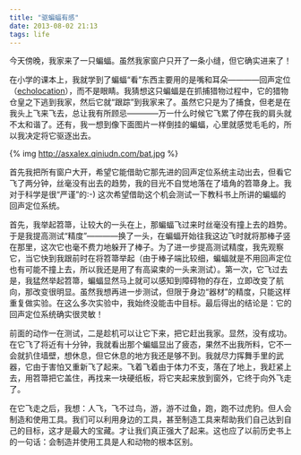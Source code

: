 ```yaml
---
title: "驱蝙蝠有感"
date: 2013-08-02 21:13
tags: life
---
```

今天傍晚，我家来了一只蝙蝠。虽然我家窗户只开了一条小缝，但它确实进来了！

在小学的课本上，我就学到了蝙蝠“看”东西主要用的是嘴和耳朵————回声定位（[echolocation](http://en.wikipedia.org/wiki/Animal_echolocation)），而不是眼睛。我猜想这只蝙蝠是在抓捕猎物过程中，它的猎物仓皇之下逃到我家，然后它就“跟踪”到我家来了。虽然它只是为了捕食，但老是在我头上飞来飞去，总让我有所顾忌————万一什么时候它飞累了停在我的肩头就不太和谐了。还有，我一想到像下面图片一样倒挂的蝙蝠，心里就感觉毛毛的，所以我决定将它驱逐出去。<!--more-->

{% img http://asxalex.qiniudn.com/bat.jpg %}

首先我把所有窗户大开，希望它能借助它那先进的回声定位系统主动出去，但看它飞了两分钟，丝毫没有出去的趋势，我的目光不自觉地落在了墙角的笤箒身上。我对于科学是很“严谨”的:-) 这次希望借助这个机会测试一下教科书上所讲的蝙蝠的回声定位系统。

首先，我举起笤箒，让较大的一头在上，那蝙蝠飞过来时丝毫没有撞上去的趋势。于是我提高测试“精度”————换了一头，在蝙蝠开始往我这边飞时就将那棒子竖在那里，这次它也毫不费力地躲开了棒子。为了进一步提高测试精度，我先观察它，当它快到我跟前时在将笤箒举起（由于棒子端比较细，蝙蝠就是不用回声定位也有可能不撞上去，所以我还是用了有高粱束的一头来测试）。第一次，它飞过去是，我猛然举起笤箒，蝙蝠显然马上就可以感知到障碍物的存在，立即改变了航向，那改变很明显。虽然我想再进一步测试，但限于身边“器材”的精度，只能这样重复做实验。在这么多次实验中，我始终没能击中目标。最后得出的结论是：它的回声定位系统确实很灵敏！

前面的动作一在测试，二是趁机可以让它下来，把它赶出我家。显然，没有成功。在它飞了将近有十分钟，我就看出那个蝙蝠显出了疲态，果然不出我所料，它不一会就扒住墙壁，想休息，但它休息的地方我还是够不到。我就尽力挥舞手里的武器，它由于害怕又重新飞了起来。飞着飞着由于体力不支，落在了地上，我赶紧上去，用笤箒把它盖住，再找来一块硬纸板，将它夹起来放到窗外，它终于向外飞走了。

在它飞走之后，我想：人飞，飞不过鸟，游，游不过鱼，跑，跑不过虎豹。但人会制造和使用工具。我们可以利用身边的工具，甚至制造工具来帮助我们自己达到自己的目标，这才是最大的宝藏。才让我们真正强大了起来。这也应了以前历史书上的一句话：会制造并使用工具是人和动物的根本区别。
